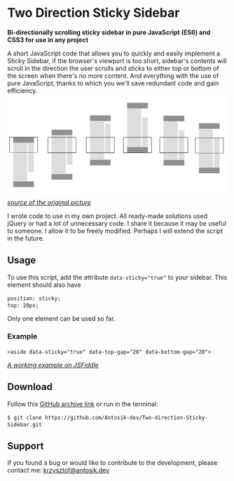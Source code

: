 # Two Direction Sticky Sidebar
**Bi-directionally scrolling sticky sidebar in pure JavaScript (ES6) and CSS3 for use in any project**

A short JavaScript code that allows you to quickly and easily implement a Sticky Sidebar, if the browser's viewport is too short, sidebar's contents will scroll  in the direction the user scrolls and sticks to either top or bottom of the screen when there's no more content. And everything with the use of pure JavaScript, thanks to which you we'll save redundant code and gain efficiency.
![working of code](https://github.com/Antosik-dev/Two-direction-Sticky-Sidebar/blob/main/sticky-sidebar.png?raw=true)
*[source of the original picture](https://abouolia.github.io/sticky-sidebar/)*

I wrote code to use in my own project. All ready-made solutions used jQuery or had a lot of unnecessary code.
I share it because it may be useful to someone. I allow it to be freely modified. Perhaps I will extend the script in the future.

## Usage
To use this script, add the attribute `data-sticky="true"` to your sidebar. This element should also have

    position: sticky;
    top: 20px;

Only one element can be used so far. 

### Example

    <aside data-sticky="true" data-top-gap="20" data-bottom-gap="20">
*[A working example on JSFiddle](https://jsfiddle.net/antosik/71w2tg8c/75/)*

## Download
Follow this [GitHub archive link](https://github.com/Antosik-dev/Two-direction-Sticky-Sidebar/archive/main.zip)
or run in the terminal:

    $ git clone https://github.com/Antosik-dev/Two-direction-Sticky-Sidebar.git
    
## Support

If you found a bug or would like to contribute to the development, please contact me:
[krzysztof@antosik.dev](mailto:krzysztof@antosik.dev)
